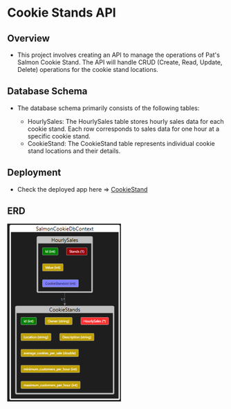 # Cookie Stands API
## Overview
+ This project involves creating an API to manage the operations of Pat's Salmon Cookie Stand. The API will handle CRUD (Create, Read, Update, Delete) operations for the cookie stand locations.

## Database Schema
+ The database schema primarily consists of the following tables:

	- HourlySales: The HourlySales table stores hourly sales data for each cookie stand. Each row corresponds to sales data for one hour at a specific cookie stand.
	- CookieStand: The CookieStand table represents individual cookie stand locations and their details.


## Deployment
+ Check the deployed app here => [CookieStand](https://cookiestandapi.azurewebsites.net)
## ERD 
![Er Diagram](ERD.png)
